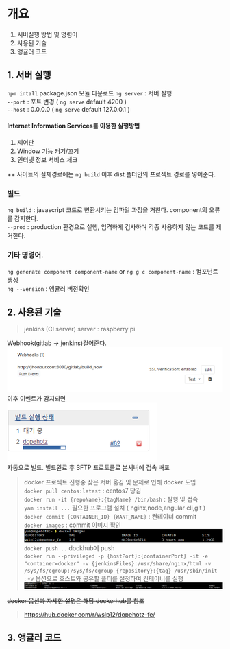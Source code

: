 # 개요
1. 서버실행 방법 및 명령어
2. 사용된 기술
3. 앵귤러 코드
  
## 1. 서버 실행  
`npm intall`  package.json 모듈 다운로드
`ng server` : 서버 실행  
`--port` : 포트 변경  ( `ng serve` default 4200 )  
`--host` : 0.0.0.0 ( `ng serve` default 127.0.0.1 )

#### Internet Information Services를 이용한 실행방법
1. 제어판  
2. Window 기능 켜기/끄기
3. 인터넷 정보 서비스 체크

++ 사이트의 실제경로에는 `ng build` 이후 dist 폴더안의 프로젝트 경로를 넣어준다.

### 빌드
`ng build` : javascript 코드로 변환시키는 컴파일 과정을 거친다. component의 오류를 감지한다.  
`--prod` : production 환경으로 실행, 엄격하게 검사하며 각종 사용하지 않는 코드를 제거한다.  


### 기타 명령어.
`ng generate component component-name` or `ng g c component-name` : 컴포넌트 생성  
`ng --version` : 앵귤러 버전확인

## 2. 사용된 기술
>jenkins (CI server)
server : raspberry pi  

Webhook(gitlab -> jenkins)걸어준다.  
![webhookgitlab](./readme_image/2.PNG)  
이후 이벤트가 감지되면  
![webhookgitlab](./readme_image/1.PNG)  
자동으로 빌드. 빌드완료 후 SFTP 프로토콜로 본서버에 접속 배포  

>docker
프로젝트 진행중 잦은 서버 옮김 및 문제로 인해 docker 도입  
`docker pull centos:latest` : centos7 당김  
`docker run -it {repoName}:{tagName} /bin/bash` : 실행 및 접속  
`yam install ...` 필요한 프로그램 설치 ( nginx,node,angular cli,git )  
`docker commit {CONTAINER_ID} {WANT_NAME}` : 컨테이너 commit  
`docker images` : commit 이미지 확인  
![webhookgitlab](./readme_image/4.PNG)  
`docker push ..` dockhub에 push  
`docker run --privileged -p {hostPort}:{containerPort} -it -e "container=docker" -v {jenkinsFiles}:/usr/share/nginx/html -v /sys/fs/cgroup:/sys/fs/cgroup {repository}:{tag} /usr/sbin/init`  
: -v 옵션으로 호스트와 공유할 폴더를 설정하여 컨테이너를 실행  
![webhookgitlab](./readme_image/3.PNG)  

~~docker 옵션과 자세한 설명은 해당 dockerhub를 참조~~  
>~~https://hub.docker.com/r/wslp12/dopehotz_fe/~~

## 3. 앵귤러 코드




